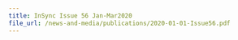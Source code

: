 ```yaml
---
title: InSync Issue 56 Jan-Mar2020
file_url: /news-and-media/publications/2020-01-01-Issue56.pdf
---
```

